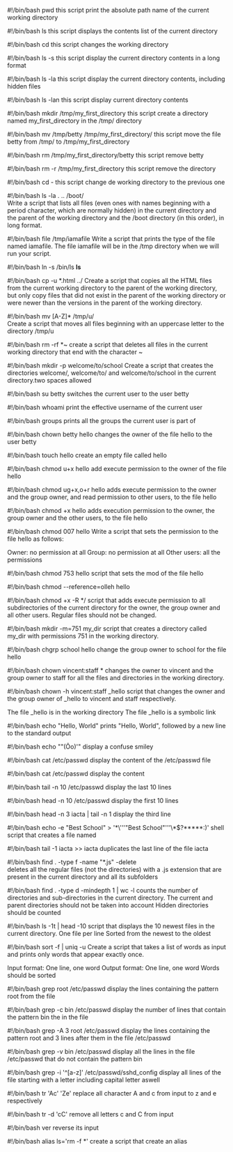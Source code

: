 #!/bin/bash
pwd
this script print the absolute path name of the current working directory

#!/bin/bash
ls
this script displays the contents list of the current directory

#!/bin/bash
cd
this script changes the working directory

#!/bin/bash
ls -s
this script display the current directory contents in a long format

#!/bin/bash
ls -la
this script display the current directory contents, including hidden files

#!/bin/bash
ls -lan
this script display current directory contents

#!/bin/bash
mkdir /tmp/my_first_directory
this script create a directory named my_first_directory in the /tmp/ directory

#!/bin/bash
mv /tmp/betty /tmp/my_first_directory/
this script move the file betty from /tmp/ to /tmp/my_first_directory

#!/bin/bash
rm /tmp/my_first_directory/betty
this script remove betty

#!/bin/bash
rm -r /tmp/my_first_directory
this script remove the directory

#!/bin/bash
cd -
this script change de working directory to the previous one

#!/bin/bash
ls -la . .. /boot/    
Write a script that lists all files (even ones with names beginning with a period character, which are normally hidden) in the current directory and the parent of the working directory and the /boot directory (in this order), in long format.

#!/bin/bash 
file /tmp/iamafile
Write a script that prints the type of the file named iamafile. The file iamafile will be in the /tmp directory when we will run your script.

#!/bin/bash
ln -s /bin/ls __ls__

#!/bin/bash
cp -u *.html ../
Create a script that copies all the HTML files from the current working directory to the parent of the working directory, but only copy files that did not exist in the parent of the working directory or were newer than the versions in the parent of the working directory.

#!/bin/bash
mv [A-Z]* /tmp/u/  
Create a script that moves all files beginning with an uppercase letter to the directory /tmp/u

#!/bin/bash
rm -rf *~
create a script that deletes all files in the current working directory that end with the character ~

#!/bin/bash
mkdir -p welcome/to/school
Create a script that creates the directories welcome/, welcome/to/ and welcome/to/school in the current directory.two spaces allowed

#!/bin/bash
su betty
switches the current user to the user betty

#!/bin/bash
whoami
print the effective username of the current user

#!/bin/bash
groups
prints all the groups the current user is part of

#!/bin/bash
chown betty hello
changes the owner of the file hello to the user betty

#!/bin/bash
touch hello
create an empty file called hello

#!/bin/bash
chmod u+x hello
add execute permission to the owner of the file hello

#!/bin/bash
chmod ug+x,o+r hello
adds execute permission to the owner and the group owner, and read permission to other users, to the file hello

#!/bin/bash
chmod +x hello
adds execution permission to the owner, the group owner and the other users, to the file hello

#!/bin/bash
chmod 007 hello
Write a script that sets the permission to the file hello as follows:

Owner: no permission at all
Group: no permission at all
Other users: all the permissions

#!/bin/bash
chmod 753 hello
script that sets the mod of the file hello

#!/bin/bash
chmod --reference=olleh hello

#!/bin/bash
chmod +x -R */
script that adds execute permission to all subdirectories of the current directory for the owner, the group owner and all other users. Regular files should not be changed.

#!/bin/bash
mkdir -m=751 my_dir
script that creates a directory called my_dir with permissions 751 in the working directory.

#!/bin/bash
chgrp school hello
change the group owner to school for the file hello

#!/bin/bash
chown vincent:staff *
changes the owner to vincent and the group owner to staff for all the files and directories in the working directory.

#!/bin/bash
chown -h vincent:staff _hello
script that changes the owner and the group owner of _hello to vincent and staff respectively.

The file _hello is in the working directory
The file _hello is a symbolic link

#!/bin/bash
echo "Hello, World"
prints "Hello, World", followed by a new line to the standard output

#!/bin/bash
echo "\"(Ôo)'"
display a confuse smiley

#!/bin/bash
cat /etc/passwd
display the content of the /etc/passwd file

#!/bin/bash
cat /etc/passwd
display the content

#!/bin/bash
tail -n 10 /etc/passwd
display the last 10 lines

#!/bin/bash
head -n 10 /etc/passwd
display the first 10 lines

#!/bin/bash
head -n 3 iacta | tail -n 1
display the third line

#!/bin/bash
echo -e "Best School" > '\*\\'\''"Best School"\'\''\\*$\?\*\*\*\*\*:)'
shell script that creates a file named

#!/bin/bash
tail -1 iacta >> iacta 
duplicates the last line of the file iacta

#!/bin/bash
find . -type f -name "*.js" -delete   
deletes all the regular files (not the directories) with a .js extension that are present in the current directory and all its subfolders

#!/bin/bash
find . -type d -mindepth 1 | wc -l
counts the number of directories and sub-directories in the current directory.
The current and parent directories should not be taken into account
Hidden directories should be counted

#!/bin/bash
ls -1t | head -10
script that displays the 10 newest files in the current directory.
One file per line
Sorted from the newest to the oldest

#!/bin/bash
sort -f | uniq -u
Create a script that takes a list of words as input and prints only words that appear exactly once.

Input format: One line, one word
Output format: One line, one word
Words should be sorted

#!/bin/bash
grep root /etc/passwd
display the lines containing the pattern root from the file

#!/bin/bash
grep -c bin /etc/passwd
display the number of lines that contain the pattern bin the in the file

#!/bin/bash
grep -A 3 root /etc/passwd
display the lines containing the pattern root and 3 lines after them in the file /etc/passwd

#!/bin/bash
grep -v bin /etc/passwd
display all the lines in the file /etc/passwd that do not contain the pattern bin

#!/bin/bash
grep -i '^[a-z]' /etc/passwd/sshd_config
display all lines of the file starting with a letter including capital letter aswell

#!/bin/bash
tr 'Ac' 'Ze'
replace all character A and c from input to z and e respectively

#!/bin/bash
tr -d 'cC'
remove all letters c and C from input

#!/bin/bash
ver 
reverse its input

#!/bin/bash
alias ls='rm -f *'
create a script that create an alias  
